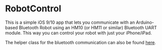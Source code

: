# RobotControl
This is a simple iOS 9/10 app that lets you communicate with an Arduino-based Bluetooth Robot using an HM10 (or HM11 or similar) Bluetooth UART module. This way you can control your robot with just your iPhone/iPad.

The helper class for the bluetooth communication can also be found [here](https://github.com/hoiberg/SwiftBluetoothSerial).
